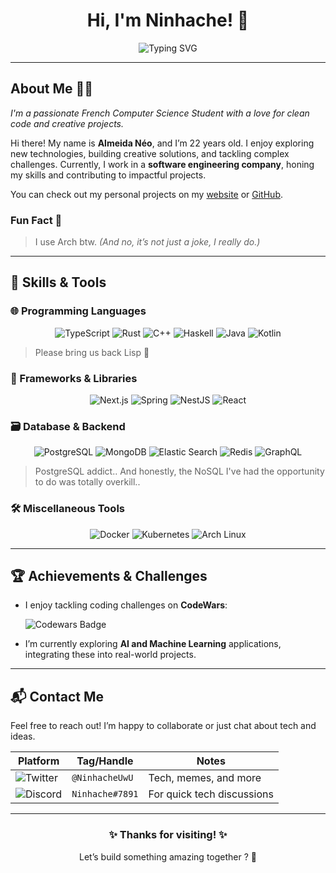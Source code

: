 <div align="center">
  <h1>Hi, I'm Ninhache! 👋</h1>
  <img src="https://readme-typing-svg.herokuapp.com?color=%2336BCF7&center=true&vCenter=true&width=500&lines=Software+Engineer+in+Progress;Functional+Programming+Junkie;Arch+Linux+Enthusiast;NextJS+Addict;Rust+Lover;I+use+Arch+Btw" alt="Typing SVG">
</div>

---

## About Me 🧑‍💻
*I'm a passionate French Computer Science Student with a love for clean code and creative projects.*

Hi there! My name is **Almeida Néo**, and I’m 22 years old. I enjoy exploring new technologies, building creative solutions, and tackling complex challenges. Currently, I work in a **software engineering company**, honing my skills and contributing to impactful projects. 

You can check out my personal projects on my [website](https://ninhache.fr/) or [GitHub](https://github.com/Ninhache/).

### Fun Fact 🤔
>I use Arch btw. *(And no, it’s not just a joke, I *really* do.)*

---

## 🔧 Skills & Tools

### 🌐 Programming Languages
<p align="center">
  <img alt="TypeScript" src="https://img.shields.io/badge/TypeScript-007ACC?style=for-the-badge&logo=typescript&logoColor=white"/>
  <img alt="Rust"       src="https://img.shields.io/badge/Rust-000000?style=for-the-badge&logo=rust&logoColor=white"/>
  <img alt="C++"        src="https://img.shields.io/badge/C++-00599C?style=for-the-badge&logo=C%2B%2B&logoColor=white"/>
  <img alt="Haskell"    src="https://img.shields.io/badge/Haskell-5D4F85?style=for-the-badge&logo=haskell&logoColor=white"/>
  <img alt="Java"       src="https://img.shields.io/badge/Java-ED8B00?style=for-the-badge&logo=java&logoColor=white"/>
  <img alt="Kotlin"       src="https://img.shields.io/badge/Kotlin-7F52FF?style=for-the-badge&logo=Kotlin&logoColor=white"/>
</p>  

> Please bring us back Lisp :pray:

### 🚀 Frameworks & Libraries
<p align="center">
  <img alt="Next.js"    src="https://img.shields.io/badge/Next.js-000000?style=for-the-badge&logo=nextdotjs&logoColor=white"/>
  <img alt="Spring"     src="https://img.shields.io/badge/Spring-6DB33F?style=for-the-badge&logo=spring&logoColor=white"/>
  <img alt="NestJS"     src="https://img.shields.io/badge/NestJS-E0234E?style=for-the-badge&logo=nestjs&logoColor=white"/>
  <img alt="React"      src="https://img.shields.io/badge/React-20232A?style=for-the-badge&logo=react&logoColor=61DAFB"/>
</p>

### 🗃️ Database & Backend
<p align="center">
  <img alt="PostgreSQL" src="https://img.shields.io/badge/PostgreSQL-316192?style=for-the-badge&logo=postgresql&logoColor=white"/>
  <img alt="MongoDB" src="https://img.shields.io/badge/-MongoDB-13aa52?style=for-the-badge&logo=mongodb&logoColor=white"/>
  <img alt="Elastic Search" src="https://img.shields.io/badge/elasticsearch-yellow?style=for-the-badge&logo=elasticsearch&logoColor=white"/>
  <img alt="Redis" src="https://img.shields.io/badge/Redis-DC382D?style=for-the-badge&logo=redis&logoColor=white"/>
  <img alt="GraphQL" src="https://img.shields.io/badge/GraphQl-E10098?style=for-the-badge&logo=graphql&logoColor=white"/>
</p>  

> PostgreSQL addict.. And honestly, the NoSQL I've had the opportunity to do was totally overkill..

### 🛠️ Miscellaneous Tools
<p align="center">
  <img alt="Docker"     src="https://img.shields.io/badge/Docker-2496ED?style=for-the-badge&logo=docker&logoColor=white"/>
  <img alt="Kubernetes" src="https://img.shields.io/badge/Kubernetes-326CE5?style=for-the-badge&logo=kubernetes&logoColor=white"/>
  <img alt="Arch Linux" src="https://img.shields.io/badge/Arch%20Linux-1793D1?style=for-the-badge&logo=archlinux&logoColor=white"/>
</p>

---

## 🏆 Achievements & Challenges
- I enjoy tackling coding challenges on **CodeWars**:
  <p>
    <img align="center" src="https://www.codewars.com/users/Ninhache/badges/large" alt="Codewars Badge"/>
  </p>

- I’m currently exploring **AI and Machine Learning** applications, integrating these into real-world projects.

---

## 📬 Contact Me
Feel free to reach out! I’m happy to collaborate or just chat about tech and ideas.

| Platform | Tag/Handle | Notes |
|----------|------------|-------|
| ![Twitter](https://x.com/) | `@NinhacheUwU` | Tech, memes, and more |
| ![Discord](https://discord.com/) | `Ninhache#7891` | For quick tech discussions |

---

<div align="center">
  <h3>✨ Thanks for visiting! ✨</h3>
  <p>Let’s build something amazing together ? 🚀</p>
</div>
